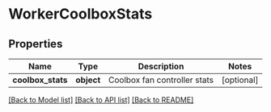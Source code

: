 # WorkerCoolboxStats

## Properties
Name | Type | Description | Notes
------------ | ------------- | ------------- | -------------
**coolbox_stats** | **object** | Coolbox fan controller stats | [optional] 

[[Back to Model list]](../README.md#documentation-for-models) [[Back to API list]](../README.md#documentation-for-api-endpoints) [[Back to README]](../README.md)


